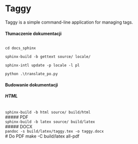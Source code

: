 # Taggy

Taggy is a simple command-line application for managing tags.


#### Tłumaczenie dokumentacji
<code>
cd docs_sphinx
</code>
<code>
sphinx-build -b gettext source/ locale/
</code>
<code>
sphinx-intl update -p locale -l pl
</code>
<code>
python .\translate_po.py
</code>

#### Budowanie dokumentacji
##### HTML
<code>
sphinx-build -b html source/ build/html
</code>    
##### PDF
<code>
sphinx-build -b latex source/ build/latex
</code>
##### DOCX
<code>
pandoc -s build/latex/taggy.tex -o taggy.docx
</code>
# Do PDF
make -C build/latex all-pdf
